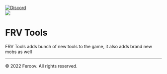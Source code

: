 [![Discord](https://i.imgur.com/f6bOp6R.png)](https://discord.gg/jVPg23RdZk)     
[![](https://i.imgur.com/MRqju3l.png)](https://www.curseforge.com/minecraft/mc-mods/frv-tools)


# FRV Tools

FRV Tools adds bunch of new tools to the game, it also adds brand new mobs as well

-----------------

© 2022 Feroov. All rights reserved.
